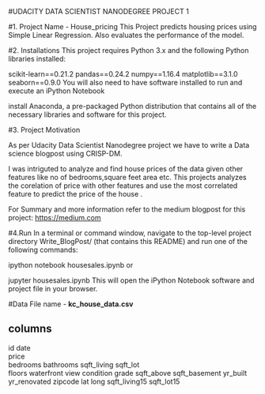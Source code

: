 #UDACITY DATA SCIENTIST NANODEGREE PROJECT 1

#1. Project Name - House_pricing
This Project predicts housing prices using Simple Linear Regression.
Also evaluates the performance of the model.

#2. Installations
This project requires Python 3.x and the following Python libraries installed:

scikit-learn==0.21.2
pandas==0.24.2
numpy==1.16.4
matplotlib==3.1.0
seaborn==0.9.0
You will also need to have software installed to run and execute an iPython Notebook

install Anaconda, a pre-packaged Python distribution that contains all of the necessary libraries and software for this project.

#3. Project Motivation

As per Udacity Data Scientist Nanodegree project  we have to write a Data science blogpost using CRISP-DM.

I was intriguted to analyze and find house prices of the data given other features like no of bedrooms,square feet area etc.
This projects analyzes the corelation of price with other features and use the most correlated feature to predict the price of the house . 

For Summary and more information refer to the medium blogpost for this project: https://medium.com

#4.Run
In a terminal or command window, navigate to the top-level project directory Write_BlogPost/ (that contains this README) and run one of the following commands:

ipython notebook housesales.ipynb
or

jupyter housesales.ipynb
This will open the iPython Notebook software and project file in your browser.

#Data
File name - **kc_house_data.csv**

columns
-------
id
date	
price	
bedrooms
bathrooms
sqft_living
sqft_lot	
floors
waterfront
view
condition
grade
sqft_above
sqft_basement
yr_built
yr_renovated
zipcode	lat	long
sqft_living15
sqft_lot15



